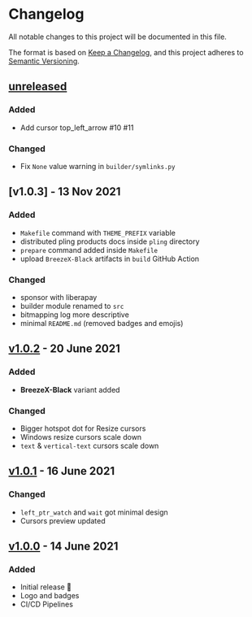 # Changelog

All notable changes to this project will be documented in this file.

The format is based on [Keep a Changelog](https://keepachangelog.com/en/1.0.0/),
and this project adheres to [Semantic Versioning](https://semver.org/spec/v2.0.0.html).

## [unreleased]

### Added

- Add cursor top_left_arrow #10 #11

### Changed

- Fix `None` value warning in `builder/symlinks.py`

## [v1.0.3] - 13 Nov 2021

### Added

- `Makefile` command with `THEME_PREFIX` variable
- distributed pling products docs inside `pling` directory
- `prepare` command added inside `Makefile`
- upload `BreezeX-Black` artifacts in `build` GitHub Action

### Changed

- sponsor with liberapay
- builder module renamed to `src`
- bitmapping log more descriptive
- minimal `README.md` (removed badges and emojis)

## [v1.0.2] - 20 June 2021

### Added

- **BreezeX-Black** variant added

### Changed

- Bigger hotspot dot for Resize cursors
- Windows resize cursors scale down
- `text` & `vertical-text` cursors scale down

## [v1.0.1] - 16 June 2021

### Changed

- `left_ptr_watch` and `wait` got minimal design
- Cursors preview updated

## [v1.0.0] - 14 June 2021

### Added

- Initial release 🎊
- Logo and badges
- CI/CD Pipelines

[unreleased]: https://github.com/ful1e5/BreezeX_Cursor/compare/v1.0.2...main
[v1.0.2]: https://github.com/ful1e5/BreezeX_Cursor/compare/v1.0.1...v1.0.2
[v1.0.1]: https://github.com/ful1e5/BreezeX_Cursor/compare/v1.0.0...v1.0.1
[v1.0.0]: https://github.com/ful1e5/BreezeX_Cursor/tree/v1.0.0
